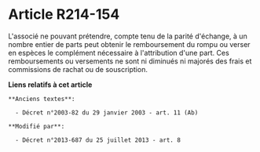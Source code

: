# Article R214-154

L'associé ne pouvant prétendre, compte tenu de la parité d'échange, à un nombre entier de parts peut obtenir le remboursement
du rompu ou verser en espèces le complément nécessaire à l'attribution d'une part. Ces remboursements ou versements ne sont
ni diminués ni majorés des frais et commissions de rachat ou de souscription.

**Liens relatifs à cet article**

	**Anciens textes**:

	  - Décret n°2003-82 du 29 janvier 2003 - art. 11 (Ab)

	**Modifié par**:

	  - Décret n°2013-687 du 25 juillet 2013 - art. 8
